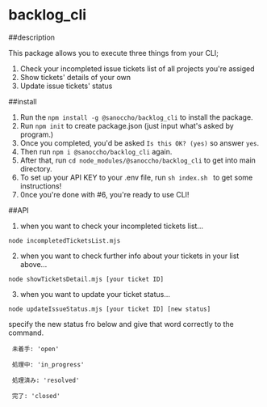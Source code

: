 # backlog_cli

##description

This package allows you to execute three things from your CLI;
1. Check your incompleted issue tickets list of all projects you're assiged
2. Show tickets' details of your own
3. Update issue tickets' status

##install

1. Run the `npm install -g @sanoccho/backlog_cli` to install the package.
2. Run `npm init` to create package.json (just input what's asked by program.)
3. Once you completed, you'd be asked `Is this OK? (yes)` so answer `yes`.
4. Then run `npm i @sanoccho/backlog_cli` again.
5. After that, run `cd node_modules/@sanoccho/backlog_cli` to get into main directory.
6. To set up your API KEY to your .env file, run `sh index.sh ` to get some instructions!
7. 0nce you're done with #6, you're ready to use CLI!



##API

1. when you want to check your incompleted tickets list...
```
node incompletedTicketsList.mjs
```
2. when you want to check further info about your tickets in your list above...
```
node showTicketsDetail.mjs [your ticket ID]
```
3. when you want to update your ticket status...

```
node updateIssueStatus.mjs [your ticket ID] [new status]
```
specify the new status fro below and give that word correctly to the command.
```
 未着手: 'open'
 
 処理中: 'in_progress'
   
 処理済み: 'resolved'

 完了: 'closed'
```


